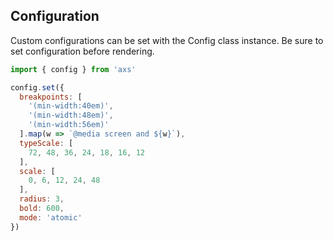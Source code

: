 
## Configuration

Custom configurations can be set with the Config class instance.
Be sure to set configuration before rendering.

```js
import { config } from 'axs'

config.set({
  breakpoints: [
    '(min-width:40em)',
    '(min-width:48em)',
    '(min-width:56em)'
  ].map(w => `@media screen and ${w}`),
  typeScale: [
    72, 48, 36, 24, 18, 16, 12
  ],
  scale: [
    0, 6, 12, 24, 48
  ],
  radius: 3,
  bold: 600,
  mode: 'atomic'
})
```

